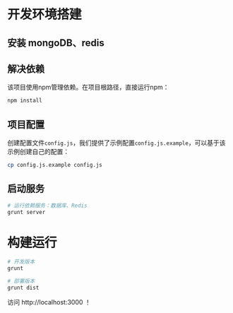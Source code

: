 # 开发环境搭建

## 安装 mongoDB、redis

## 解决依赖

该项目使用npm管理依赖。在项目根路径，直接运行npm：

```bash
npm install
```

## 项目配置

创建配置文件`config.js`，我们提供了示例配置`config.js.example`，可以基于该示例创建自己的配置：

```bash
cp config.js.example config.js 
```

## 启动服务

```bash
# 运行依赖服务：数据库、Redis
grunt server
```

# 构建运行

```bash
# 开发版本
grunt

# 部署版本
grunt dist
```

访问 http://localhost:3000 ！




